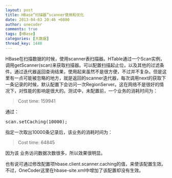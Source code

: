 ```yaml
---
layout: post
title: HBase“扫描器”scanner使用和优化
date: 2013-04-03 20:46 +0800
author: onecoder
comments: true
tags: [HBase]
categories: [大数据]
thread_key: 1440
---
```

<p>
	HBase在扫描数据的时候，使用scanner表扫描器。HTable通过一个Scan实例，调用getScanner(scan)来获取扫描器。可以配置扫描起止位，以及其他的过滤条件。通过迭代器返回查询结果，使用起来虽然不是很方便，不过并不复杂。但是这里有一点可能被忽略的地方，就是返回的scanner迭代器，每次调用next的获取下一条记录的时候，默认配置下会访问一次RegionServer。这在网络不是很好的情况下，对性能的影响是很大的。测试中，未配置前，一个业务的消耗时间为：</p>
<blockquote>
	<p>
		Cost time: 159941</p>
</blockquote>
<p>
	通过：</p>
<pre class="brush:java;first-line:1;pad-line-numbers:true;highlight:null;collapse:false;">
scan.setCaching(10000);
</pre>
<p>
	指定一次取出10000条记录后，该业务的消耗时间为：</p>
<blockquote>
	<p>
		Cost time: 64845</p>
</blockquote>
<p>
	因为该 业务访问数据次数很多，所以效果很明显。</p>
<p>
	也有说可通过修改配置项hbase.client.scanner.caching的值，来使该配置生效。不过，OneCoder这里在hbase-site.xml中增加了该配置却没有生效。</p>

